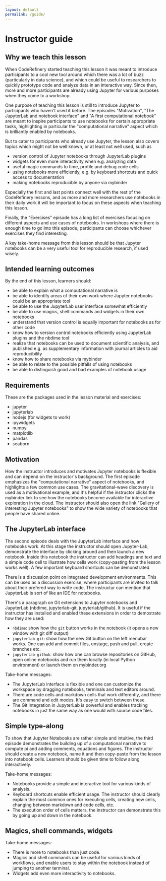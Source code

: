 ```yaml
---
layout: default
permalink: /guide/
---
```


# Instructor guide

## Why we teach this lesson

When CodeRefinery started teaching this lesson it was meant to introduce participants 
to a cool new tool around which there was a lot of buzz (particularly in data science), 
and which could be useful to researchers to quickly prototype code and analyze data in an interactive way. 
Since then, more and more participants are already using Jupyter for various purposes
when they come to a workshop. 

One purpose of teaching this lesson is still to introduce Jupyter to participants who haven't 
used it before. The episodes "Motivation", "The JupyterLab and notebook interface" and 
"A first computational notebook" are meant to inspire participants to use notebooks for 
certain appropriate tasks, highlighting in particular the "computational narrative" aspect
which is brilliantly enabled by notebooks.

But to cater to participants who already use Jupyter, the lesson also covers 
topics which might not be well known, or at least not well used, such as
- version control of Jupyter notebooks through JupyterLab plugins
- widgets for even more interactivity when e.g. analyzing data
- useful magic commands to time, profile and debug code cells
- using notebooks more efficiently, e.g. by keyboard shortcuts and quick access to documentation
- making notebooks reproducible by anyone via mybinder

Especially the first and last points connect well with the rest of the CodeRefinery lessons, 
and as more and more researchers use notebooks in their daily work it will be important 
to focus on these aspects when teaching this lesson.

Finally, the "Exercises" episode has a long list of exercises focusing on 
different aspects and use cases of notebooks. In workshops where there is enough time 
to go into this episode, participants can choose whichever exercises they find interesting.

A key take-home message from this lesson should be that Jupyter notebooks 
can be a very useful tool for reproducible research, if used wisely.

## Intended learning outcomes

By the end of this lesson, learners should:
- be able to explain what a computational narrative is 
- be able to identify areas of their own work where Jupyter notebooks could be an appropriate tool
- be able to use the JupyterLab user interface somewhat efficiently
- be able to use magics, shell commands and widgets in their own notebooks
- understand that version control is equally important for notebooks as for other code
- know how to version control notebooks efficiently using JupyterLab plugins and the nbdime tool
- realize that notebooks can be used to document scientific analysis, and published 
  e.g. as supplementary information with journal articles to aid reproducibility
- know how to share notebooks via mybinder
- be able to relate to the possible pitfalls of using notebooks
- be able to distinguish good and bad examples of notebook usage 

## Requirements

These are the packages used in the lesson material and exercises:
- jupyter
- jupyterlab
- nodejs (for widgets to work)
- ipywidgets
- numpy
- matplotlib
- pandas
- seaborn

## Motivation

How the instructor introduces and motivates Jupyter notebooks is flexible and 
can depend on the instructor's background. The first episode emphasizes the 
"computational narrative" aspect of notebooks, and highlights a few 
common use cases. The gravitational-wave discovery is used as a motivational 
example, and it's helpful if the instructor clicks the mybinder link to see how 
the notebooks become available for interactive exploration in the cloud.
The instructor should also open the link "Gallery of interesting Jupyter notebooks"
to show the wide variety of notebooks that people have shared online.


## The JupyterLab interface

The second episode deals with the JupyterLab interface and how notebooks work. At 
this stage the instructor should open Jupyter-Lab, demonstrate the 
interface by clicking around and then launch a new notebook. Inside this notebook 
the instructor can add headings and text and a simple code cell to illustrate 
how cells work (copy-pasting from the lesson works well). A few important keyboard 
shortcuts can be demonstrated.

There is a discussion point on integrated development environments. This can 
be used as a discussion exercise, where participants are invited to talk about 
their prefered way to write code. The instructur can mention that JupyterLab is 
sort of like an IDE for notebooks.

There's a paragraph on Git extensions to Jupyter notebooks and JupyterLab (nbdime, jupyterlab-git, jupyterlab/github). It is useful if the instructor has installed and enabled these extensions in order to demostrate how they are used:
- `nbdime`: show how the `git` button works in the notebook (it opens a new window with git diff output)
- `jupyterlab-git`: show how the new Git button on the left menubar works. One can add and commit files, unstage, push and pull, create branches etc.
- `jupyterlab-github`: show how one can browse repositories on GitHub, open online notebooks and run them locally (in local Python environment) or launch them on mybinder.org

Take-home messages:
- The JupyterLab interface is flexible and one can customize the workspace by dragging 
  notebooks, terminals and text editors around.
- There are code cells and markdown cells that work differently, and there are 
  command and edit modes. It's easy to switch between these.
- The Git integration in JupyterLab is powerful and enables tracking notebooks in just 
  the same way as one would with source code files.

## Simple type-along

To show that Jupyter Notebooks are rather simple and intuitive, the third episode
demonstrates the building up of a computational narrative 
to compute pi and adding comments, equations and figures. 
The instructor should create a new notebook, name it and then copy-paste from the lesson 
into notebook cells. Learners should be given time to follow along interactively.

Take-home messages:
- Notebooks provide a simple and interactive tool for various kinds of analysis. 
- Keyboard shortcuts enable efficient usage. The instructor should clearly
  explain the most common ones for executing cells, creating new cells, changing 
  between markdown and code cells, etc.
- The execution order of cells matters, the instructor can demonstrate this by 
  going up and down in the notebook.


## Magics, shell commands, widgets

Take-home messages:
- There is more to notebooks than just code.
- Magics and shell commands can be useful for various kinds of workflows, and enable 
  users to stay within the notebook instead of jumping to another terminal.
- Widgets add even more interactivity to notebooks.





